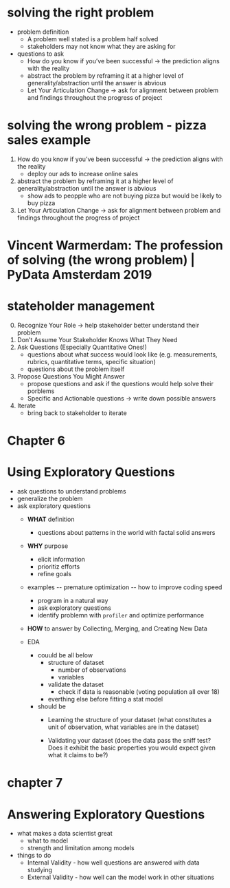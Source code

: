 # solving the right problem
- problem definition
    - A problem well stated is a problem half solved
    - stakeholders may not know what they are asking for
- questions to ask
    - How do you know if you’ve been successful  -> the prediction aligns with the reality
    - abstract the problem by reframing it at a higher level of generality/abstraction until the answer is abvious
    - Let Your Articulation Change -> ask for alignment between problem and findings throughout the progress of project

# solving the wrong problem - pizza sales example
1. How do you know if you’ve been successful  -> the prediction aligns with the reality
    - deploy our ads to increase online sales
2. abstract the problem by reframing it at a higher level of generality/abstraction until the answer is abvious
    - show ads to peopple who are not buying pizza but would be likely to buy pizza
3. Let Your Articulation Change -> ask for alignment between problem and findings throughout the progress of project

# Vincent Warmerdam: The profession of solving (the wrong problem) | PyData Amsterdam 2019


# stateholder management
0. Recognize Your Role -> help stakeholder better understand their problem
1. Don’t Assume Your Stakeholder Knows What They Need
2. Ask Questions (Especially Quantitative Ones!)
    - questions about what success would look like (e.g. measurements, rubrics, quantitative terms, specific situation)
    - questions about the problem itself
3. Propose Questions You Might Answer
    - propose questions and ask if the questions would help solve their porblems
    - Specific and Actionable questions -> write down possible answers
4. Iterate
    - bring back to stakeholder to iterate

# Chapter 6
# Using Exploratory Questions
- ask questions to understand problems
- generalize the problem
- ask exploratory questions
    - __WHAT__ definition
        - questions about patterns in the world with factal solid answers
    - __WHY__ purpose
        - elicit information
        - prioritiz efforts 
        - refine goals
    - examples -- premature optimization -- how to improve coding speed
        - program in a natural way
        - ask exploratory questions
        - identify problemn with `profiler` and optimize performance
    - __HOW__ to answer by Collecting, Merging, and Creating New Data
    
    - EDA
        - couuld be all below
            - structure of dataset
                - number of observations
                - variables
            - validate the dataset
                - check if data is reasonable (voting population all over 18)
            - everthing else before fitting a stat model
        - should be
            - Learning the structure of your dataset (what constitutes a unit of observation, what variables are in the dataset)

            - Validating your dataset (does the data pass the sniff test? Does it exhibit the basic properties you would expect given what it claims to be?)

# chapter 7
# Answering Exploratory Questions

- what makes a data scientist great
    - what to model
    - strength and limitation among models
- things to do
    - Internal Validity - how well questions are answered with data studying
    - External Validity - how well can the model work in other situations
